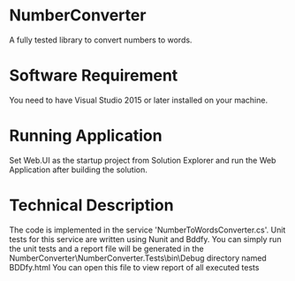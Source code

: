# NumberConverter
A fully tested library to convert numbers to words. 

# Software Requirement
You need to have Visual Studio 2015 or later installed on your machine.

# Running Application
Set Web.UI as the startup project from Solution Explorer and run the Web Application after building the solution.

# Technical Description
The code is implemented in the service 'NumberToWordsConverter.cs'. Unit tests for this service are written using Nunit and Bddfy. 
You can simply run the unit tests and a report file will be generated in the NumberConverter\NumberConverter.Tests\bin\Debug directory named BDDfy.html
You can open this file to view report of all executed tests 
